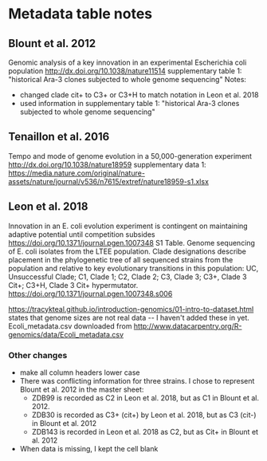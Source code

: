 # Metadata table notes

## Blount et al. 2012

Genomic analysis of a key innovation in an experimental Escherichia coli population
http://dx.doi.org/10.1038/nature11514
supplementary table 1: "historical Ara-3 clones subjected to whole genome sequencing"
Notes:
+ changed clade cit+ to C3+ or C3+H to match notation in Leon et al. 2018
+ used information in supplementary table 1: "historical Ara-3 clones subjected to whole genome sequencing"

## Tenaillon et al. 2016

Tempo and mode of genome evolution in a 50,000-generation experiment
http://dx.doi.org/10.1038/nature18959
supplementary data 1: https://media.nature.com/original/nature-assets/nature/journal/v536/n7615/extref/nature18959-s1.xlsx

## Leon et al. 2018

Innovation in an E. coli evolution experiment is contingent on maintaining adaptive potential until competition subsides
https://doi.org/10.1371/journal.pgen.1007348
S1 Table. Genome sequencing of E. coli isolates from the LTEE population.
Clade designations describe placement in the phylogenetic tree of all sequenced strains from the population and relative to key evolutionary transitions in this population: UC, Unsuccessful Clade; C1, Clade 1; C2, Clade 2; C3, Clade 3; C3+, Clade 3 Cit+; C3+H, Clade 3 Cit+ hypermutator.
https://doi.org/10.1371/journal.pgen.1007348.s006

https://tracykteal.github.io/introduction-genomics/01-intro-to-dataset.html states that genome sizes are not real data -- I haven't added these in yet. 
Ecoli_metadata.csv downloaded from http://www.datacarpentry.org/R-genomics/data/Ecoli_metadata.csv 

### Other changes

+ make all column headers lower case 
+ There was conflicting information for three strains. I chose to represent Blount et al. 2012 in the master sheet:
	+ ZDB99 is recorded as C2 in Leon et al. 2018, but as C1 in Blount et al. 2012. 
	+ ZDB30 is recorded as C3+ (cit+) by Leon et al. 2018, but as C3 (cit-) in Blount et al. 2012
	+ ZDB143 is recorded in Leon et al. 2018 as C2, but as Cit+ in Blount et al. 2012
+ When data is missing, I kept the cell blank